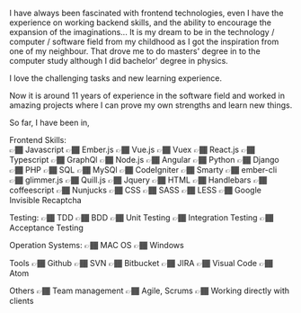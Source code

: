    I have always been fascinated with frontend technologies,  even I have the experience on working backend skills, and the ability to encourage the expansion of the imaginations...
   It is my dream to be in the technology / computer / software field from my childhood as I got the inspiration from one of my neighbour. That drove me to do masters' degree in to the computer study although I did bachelor' degree in physics.

   I love the challenging tasks and new learning experience.   

   Now it is around 11 years of experience in the software field and worked in amazing projects where I can prove my own strengths and learn new things.

So far, I have been in,

Frontend Skills:   
 👉🏾 Javascript
 👉🏾  Ember.js
 👉🏾  Vue.js
 👉🏾  Vuex
 👉🏾  React.js
 👉🏾  Typescript
 👉🏾  GraphQl
 👉🏾 Node.js
 👉🏾  Angular
 👉🏾  Python
 👉🏾  Django
 👉🏾  PHP
 👉🏾  SQL
 👉🏾  MySQl
 👉🏾  CodeIgniter
 👉🏾  Smarty
 👉🏾  ember-cli
 👉🏾  glimmer.js
👉🏾   Quill.js
👉🏾  Jquery
👉🏾  HTML
👉🏾  Handlebars
👉🏾  coffeescript
👉🏾  Nunjucks
👉🏾  CSS
👉🏾  SASS
👉🏾  LESS
👉🏾  Google Invisible Recaptcha

Testing:
👉🏾	TDD
👉🏾	BDD
👉🏾	Unit Testing
👉🏾	Integration Testing
👉🏾	Acceptance Testing

Operation Systems:
👉🏾	MAC OS
👉🏾	Windows

Tools
👉🏾	Github
👉🏾	SVN
👉🏾	Bitbucket
👉🏾	JIRA
👉🏾	Visual Code
👉🏾	Atom

Others
👉🏾	Team management
👉🏾	Agile, Scrums
👉🏾	Working directly with clients
